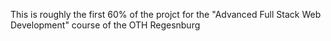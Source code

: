 This is roughly the first 60% of the projct for the "Advanced Full Stack Web Development" course of the OTH Regesnburg
